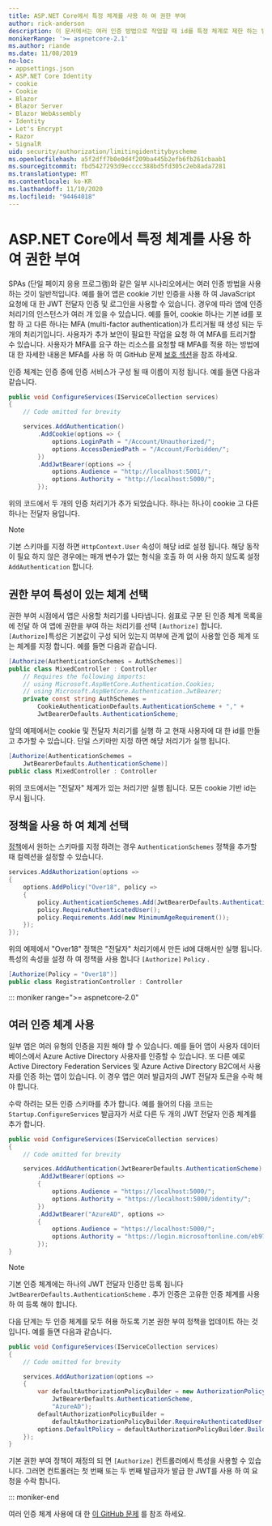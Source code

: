 ```yaml
---
title: ASP.NET Core에서 특정 체계를 사용 하 여 권한 부여
author: rick-anderson
description: 이 문서에서는 여러 인증 방법으로 작업할 때 id를 특정 체계로 제한 하는 방법을 설명 합니다.
monikerRange: '>= aspnetcore-2.1'
ms.author: riande
ms.date: 11/08/2019
no-loc:
- appsettings.json
- ASP.NET Core Identity
- cookie
- Cookie
- Blazor
- Blazor Server
- Blazor WebAssembly
- Identity
- Let's Encrypt
- Razor
- SignalR
uid: security/authorization/limitingidentitybyscheme
ms.openlocfilehash: a5f2dff7b0e0d4f209ba445b2efb6fb261cbaab1
ms.sourcegitcommit: fbd5427293d9ecccc388bd5fd305c2eb8ada7281
ms.translationtype: MT
ms.contentlocale: ko-KR
ms.lasthandoff: 11/10/2020
ms.locfileid: "94464018"
---
```

# <a name="authorize-with-a-specific-scheme-in-aspnet-core"></a>ASP.NET Core에서 특정 체계를 사용 하 여 권한 부여

SPAs (단일 페이지 응용 프로그램)와 같은 일부 시나리오에서는 여러 인증 방법을 사용 하는 것이 일반적입니다. 예를 들어 앱은 cookie 기반 인증을 사용 하 여 JavaScript 요청에 대 한 JWT 전달자 인증 및 로그인을 사용할 수 있습니다. 경우에 따라 앱에 인증 처리기의 인스턴스가 여러 개 있을 수 있습니다. 예를 들어, cookie 하나는 기본 id를 포함 하 고 다른 하나는 MFA (multi-factor authentication)가 트리거될 때 생성 되는 두 개의 처리기입니다. 사용자가 추가 보안이 필요한 작업을 요청 하 여 MFA를 트리거할 수 있습니다. 사용자가 MFA를 요구 하는 리소스를 요청할 때 MFA를 적용 하는 방법에 대 한 자세한 내용은 MFA를 사용 하 여 GitHub 문제 [보호 섹션](https://github.com/dotnet/AspNetCore.Docs/issues/15791#issuecomment-580464195)을 참조 하세요.

인증 체계는 인증 중에 인증 서비스가 구성 될 때 이름이 지정 됩니다. 예를 들면 다음과 같습니다.

```csharp
public void ConfigureServices(IServiceCollection services)
{
    // Code omitted for brevity

    services.AddAuthentication()
        .AddCookie(options => {
            options.LoginPath = "/Account/Unauthorized/";
            options.AccessDeniedPath = "/Account/Forbidden/";
        })
        .AddJwtBearer(options => {
            options.Audience = "http://localhost:5001/";
            options.Authority = "http://localhost:5000/";
        });
```

위의 코드에서 두 개의 인증 처리기가 추가 되었습니다. 하나는 하나이 cookie 고 다른 하나는 전달자 용입니다.

>[!NOTE]
>기본 스키마를 지정 하면 `HttpContext.User` 속성이 해당 id로 설정 됩니다. 해당 동작이 필요 하지 않은 경우에는 매개 변수가 없는 형식을 호출 하 여 사용 하지 않도록 설정 `AddAuthentication` 합니다.

## <a name="selecting-the-scheme-with-the-authorize-attribute"></a>권한 부여 특성이 있는 체계 선택

권한 부여 시점에서 앱은 사용할 처리기를 나타냅니다. 쉼표로 구분 된 인증 체계 목록을에 전달 하 여 앱에 권한을 부여 하는 처리기를 선택 `[Authorize]` 합니다. `[Authorize]`특성은 기본값이 구성 되어 있는지 여부에 관계 없이 사용할 인증 체계 또는 체계를 지정 합니다. 예를 들면 다음과 같습니다.

```csharp
[Authorize(AuthenticationSchemes = AuthSchemes)]
public class MixedController : Controller
    // Requires the following imports:
    // using Microsoft.AspNetCore.Authentication.Cookies;
    // using Microsoft.AspNetCore.Authentication.JwtBearer;
    private const string AuthSchemes =
        CookieAuthenticationDefaults.AuthenticationScheme + "," +
        JwtBearerDefaults.AuthenticationScheme;
```

앞의 예제에서는 cookie 및 전달자 처리기를 실행 하 고 현재 사용자에 대 한 id를 만들고 추가할 수 있습니다. 단일 스키마만 지정 하면 해당 처리기가 실행 됩니다.

```csharp
[Authorize(AuthenticationSchemes = 
    JwtBearerDefaults.AuthenticationScheme)]
public class MixedController : Controller
```

위의 코드에서는 "전달자" 체계가 있는 처리기만 실행 됩니다. 모든 cookie 기반 id는 무시 됩니다.

## <a name="selecting-the-scheme-with-policies"></a>정책을 사용 하 여 체계 선택

[정책](xref:security/authorization/policies)에서 원하는 스키마를 지정 하려는 경우 `AuthenticationSchemes` 정책을 추가할 때 컬렉션을 설정할 수 있습니다.

```csharp
services.AddAuthorization(options =>
{
    options.AddPolicy("Over18", policy =>
    {
        policy.AuthenticationSchemes.Add(JwtBearerDefaults.AuthenticationScheme);
        policy.RequireAuthenticatedUser();
        policy.Requirements.Add(new MinimumAgeRequirement());
    });
});
```

위의 예제에서 "Over18" 정책은 "전달자" 처리기에서 만든 id에 대해서만 실행 됩니다. 특성의 속성을 설정 하 여 정책을 사용 합니다 `[Authorize]` `Policy` .

```csharp
[Authorize(Policy = "Over18")]
public class RegistrationController : Controller
```

::: moniker range=">= aspnetcore-2.0"

## <a name="use-multiple-authentication-schemes"></a>여러 인증 체계 사용

일부 앱은 여러 유형의 인증을 지원 해야 할 수 있습니다. 예를 들어 앱이 사용자 데이터베이스에서 Azure Active Directory 사용자를 인증할 수 있습니다. 또 다른 예로 Active Directory Federation Services 및 Azure Active Directory B2C에서 사용자를 인증 하는 앱이 있습니다. 이 경우 앱은 여러 발급자의 JWT 전달자 토큰을 수락 해야 합니다.

수락 하려는 모든 인증 스키마를 추가 합니다. 예를 들어의 다음 코드는 `Startup.ConfigureServices` 발급자가 서로 다른 두 개의 JWT 전달자 인증 체계를 추가 합니다.

```csharp
public void ConfigureServices(IServiceCollection services)
{
    // Code omitted for brevity

    services.AddAuthentication(JwtBearerDefaults.AuthenticationScheme)
        .AddJwtBearer(options =>
        {
            options.Audience = "https://localhost:5000/";
            options.Authority = "https://localhost:5000/identity/";
        })
        .AddJwtBearer("AzureAD", options =>
        {
            options.Audience = "https://localhost:5000/";
            options.Authority = "https://login.microsoftonline.com/eb971100-6f99-4bdc-8611-1bc8edd7f436/";
        });
}
```

> [!NOTE]
> 기본 인증 체계에는 하나의 JWT 전달자 인증만 등록 됩니다 `JwtBearerDefaults.AuthenticationScheme` . 추가 인증은 고유한 인증 체계를 사용 하 여 등록 해야 합니다.

다음 단계는 두 인증 체계를 모두 허용 하도록 기본 권한 부여 정책을 업데이트 하는 것입니다. 예를 들면 다음과 같습니다.

```csharp
public void ConfigureServices(IServiceCollection services)
{
    // Code omitted for brevity

    services.AddAuthorization(options =>
    {
        var defaultAuthorizationPolicyBuilder = new AuthorizationPolicyBuilder(
            JwtBearerDefaults.AuthenticationScheme,
            "AzureAD");
        defaultAuthorizationPolicyBuilder = 
            defaultAuthorizationPolicyBuilder.RequireAuthenticatedUser();
        options.DefaultPolicy = defaultAuthorizationPolicyBuilder.Build();
    });
}
```

기본 권한 부여 정책이 재정의 되 면 `[Authorize]` 컨트롤러에서 특성을 사용할 수 있습니다. 그러면 컨트롤러는 첫 번째 또는 두 번째 발급자가 발급 한 JWT를 사용 하 여 요청을 수락 합니다.

::: moniker-end

여러 인증 체계 사용에 대 한 [이 GitHub 문제](https://github.com/dotnet/aspnetcore/issues/26002) 를 참조 하세요.
